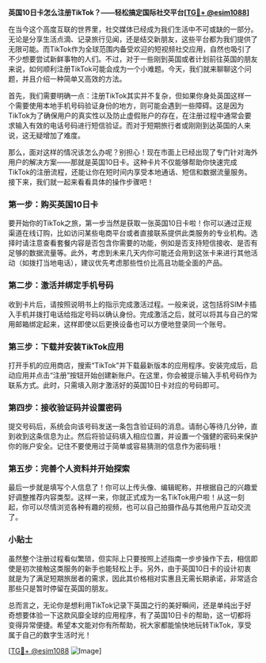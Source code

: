 **英国10日卡怎么注册TikTok？——轻松搞定国际社交平台[[TG💪+ @esim1088](https://t.me/s/esim1088)]**

在当今这个高度互联的世界里，社交媒体已经成为我们生活中不可或缺的一部分。无论是分享生活点滴、记录旅行见闻，还是结交新朋友，这些平台都为我们提供了无限可能。而TikTok作为全球范围内备受欢迎的短视频社交应用，自然也吸引了不少想要尝试新鲜事物的人们。不过，对于一些刚到英国或者计划前往英国的朋友来说，如何顺利注册TikTok可能会成为一个小难题。今天，我们就来聊聊这个问题，并且介绍一种简单又高效的方法。

首先，我们需要明确一点：注册TikTok其实并不复杂，但如果你身处英国这样一个需要使用本地手机号码验证身份的地方，则可能会遇到一些障碍。这是因为TikTok为了确保用户的真实性以及防止虚假账户的存在，在注册过程中通常会要求输入有效的电话号码进行短信验证。而对于短期旅行者或刚刚到达英国的人来说，这无疑增加了难度。

那么，面对这样的情况该怎么办呢？别担心！现在市面上已经出现了专门针对海外用户的解决方案——那就是英国10日卡。这种卡片不仅能够帮助你快速完成TikTok的注册流程，还能让你在短时间内享受本地通话、短信和数据流量服务。接下来，我们就一起来看看具体的操作步骤吧！

### 第一步：购买英国10日卡

要开始你的TikTok之旅，第一步当然是获取一张英国10日卡啦！你可以通过正规渠道在线订购，比如访问某些电商平台或者直接联系提供此类服务的专业机构。选择时请注意查看套餐内容是否包含你需要的功能，例如是否支持短信接收、是否有足够的数据流量等。此外，考虑到未来几天内你可能还会用到这张卡来进行其他活动（如拨打当地电话），建议优先考虑那些性价比高且功能全面的产品。

### 第二步：激活并绑定手机号码

收到卡片后，请按照说明书上的指示完成激活过程。一般来说，这包括将SIM卡插入手机并拨打电话给指定号码以确认身份。完成激活之后，就可以将其与自己的常用邮箱绑定起来，这样即使以后更换设备也可以方便地登录同一个账号。

### 第三步：下载并安装TikTok应用

打开手机的应用商店，搜索“TikTok”并下载最新版本的应用程序。安装完成后，启动应用并点击“注册”按钮开始创建新账户。在这里，你会被提示输入手机号码作为联系方式。此时，只需填入刚才激活好的英国10日卡对应的号码即可。

### 第四步：接收验证码并设置密码

提交号码后，系统会向该号码发送一条包含验证码的消息。请耐心等待几分钟，直到收到这条信息为止。然后将验证码填入相应位置，并设置一个强健的密码来保护你的账户安全。记住不要使用过于简单或容易猜测的信息作为密码哦！

### 第五步：完善个人资料并开始探索

最后一步就是填写个人信息了！你可以上传头像、编辑昵称，并根据自己的兴趣爱好调整推荐内容类型。这样一来，你就正式成为一名TikTok用户啦！从这一刻起，你可以尽情浏览各种有趣的视频，也可以自己拍摄作品与其他用户互动交流了。

### 小贴士

虽然整个注册过程看似繁琐，但实际上只要按照上述指南一步步操作下去，相信即使是初次接触这类服务的新手也能轻松上手。另外，由于英国10日卡的设计初衷就是为了满足短期旅居者的需求，因此其价格相对实惠且无需长期承诺，非常适合那些只是暂时停留在英国的朋友。

总而言之，无论你是想利用TikTok记录下英国之行的美好瞬间，还是单纯出于好奇想要体验一下这款风靡全球的应用程序，有了英国10日卡的帮助，这一切都将变得异常便捷。希望本文能对你有所帮助，祝大家都能愉快地玩转TikTok，享受属于自己的数字生活时光！

[[TG💪+ @esim1088](https://t.me/s/esim1088) ![Image](https://i.postimg.cc/4NQfJmqS/Snipaste-2025-05-13-00-14-12.png)]